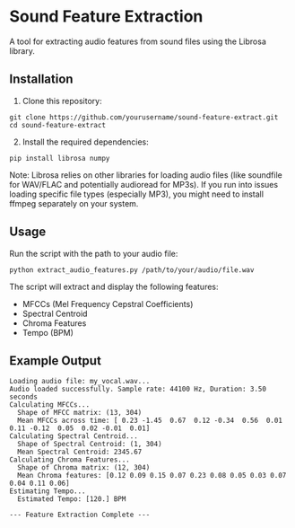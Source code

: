 # Sound Feature Extraction

A tool for extracting audio features from sound files using the Librosa library.

## Installation

1. Clone this repository:
```
git clone https://github.com/yourusername/sound-feature-extract.git
cd sound-feature-extract
```

2. Install the required dependencies:
```
pip install librosa numpy
```

Note: Librosa relies on other libraries for loading audio files (like soundfile for WAV/FLAC and potentially audioread for MP3s). If you run into issues loading specific file types (especially MP3), you might need to install ffmpeg separately on your system.

## Usage

Run the script with the path to your audio file:

```
python extract_audio_features.py /path/to/your/audio/file.wav
```

The script will extract and display the following features:
- MFCCs (Mel Frequency Cepstral Coefficients)
- Spectral Centroid
- Chroma Features
- Tempo (BPM)

## Example Output

```
Loading audio file: my_vocal.wav...
Audio loaded successfully. Sample rate: 44100 Hz, Duration: 3.50 seconds
Calculating MFCCs...
  Shape of MFCC matrix: (13, 304)
  Mean MFCCs across time: [ 0.23 -1.45  0.67  0.12 -0.34  0.56  0.01  0.11 -0.12  0.05  0.02 -0.01  0.01]
Calculating Spectral Centroid...
  Shape of Spectral Centroid: (1, 304)
  Mean Spectral Centroid: 2345.67
Calculating Chroma Features...
  Shape of Chroma matrix: (12, 304)
  Mean Chroma features: [0.12 0.09 0.15 0.07 0.23 0.08 0.05 0.03 0.07 0.04 0.11 0.06]
Estimating Tempo...
  Estimated Tempo: [120.] BPM

--- Feature Extraction Complete ---
```